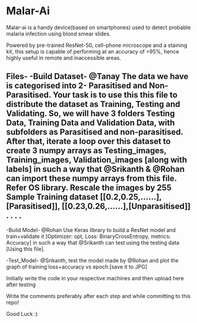 # Malar-Ai
Malar-ai is a handy device(based on smartphones) used to detect probable malaria infection using blood smear slides. 

Powered by pre-trained ResNet-50, cell-phone microscope and a staining kit, this setup is capable of performing at an accuracy of >95%, hence highly useful in remote and inaccessible areas.   


Files- 
-Build Dataset- @Tanay The data we have is categorised into 2- Parasitised and Non- Parasitised. Your task is to use this this file to distribute the dataset as Training, Testing and Validating. So, we will have 3 folders Testing Data, Training Data and Validation Data, with subfolders as Parasitised and non-parasitised. After that, iterate a loop over this dataset to create 3 numpy arrays as Testing_images, Training_images, Validation_images [along with labels] in such a way that @Srikanth & @Rohan can import these numpy arrays from this file. Refer OS library.
Rescale the images by 255
Sample Training dataset
[[0.2,0.25,......],[Parasitised]],
[[0.23,0.26,......],[Unparasitised]]
.
.
. 
.
------------------------
-Build Model- @Rohan Use Keras library to build a ResNet model and train+validate it [Optimizer: opt, Loss: BinaryCrossEntropy, metrics: Accuracy] in such a way that @Srikanth can test using the testing data [Using this file].

-Test_Model- @Srikanth, test the model made by @Rohan and plot the graph of training loss+accuracy vs epoch.[save it to JPG]

Initially write the code in your respective machines and then upload here after testing

Write the comments preferably after each step and while committing to this repo!

Good Luck :)
